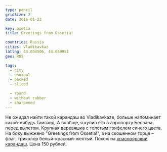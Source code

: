 ```yaml
---
type: pencil
gridSize: 2
date: 2016-01-22

key: osetia
title: Greetings from Ossetia!

countries: Russia
cities: Vladikavkaz
latlng: 43.034506, 44.669951
geo: RUS

tags:
  - city
  - unusual
  - packed
  - sliced

  - round
  - without rubber
  - sharpened
---
```


Не ожидал найти такой карандаш во Vladikavkazе, больше напоминает какой-нибудь Таиланд. А вообще, я купил его в аэропорту Беслана, перед вылетом. Крупная деревяшка с толстым грифелем синего цвета. На боку выжжено "Greetings from Ossetia!", а на скошенном торце – флаг: триколор белый-красный-желтый. Похож на [красноярский карандаш](?display=krasnoyarsk). Цена 150 рублей.

